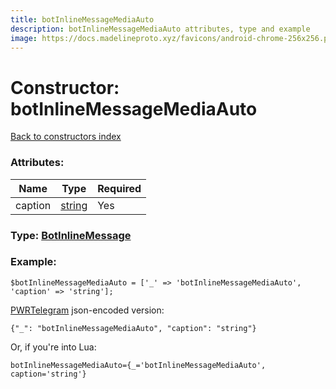 ```yaml
---
title: botInlineMessageMediaAuto
description: botInlineMessageMediaAuto attributes, type and example
image: https://docs.madelineproto.xyz/favicons/android-chrome-256x256.png
---
```

# Constructor: botInlineMessageMediaAuto  
[Back to constructors index](index.md)



### Attributes:

| Name     |    Type       | Required |
|----------|---------------|----------|
|caption|[string](../types/string.md) | Yes|



### Type: [BotInlineMessage](../types/BotInlineMessage.md)


### Example:

```
$botInlineMessageMediaAuto = ['_' => 'botInlineMessageMediaAuto', 'caption' => 'string'];
```  

[PWRTelegram](https://pwrtelegram.xyz) json-encoded version:

```
{"_": "botInlineMessageMediaAuto", "caption": "string"}
```


Or, if you're into Lua:  


```
botInlineMessageMediaAuto={_='botInlineMessageMediaAuto', caption='string'}

```


